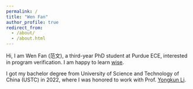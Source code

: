 ```yaml
---
permalink: /
title: "Wen Fan"
author_profile: true
redirect_from: 
  - /about/
  - /about.html
---
```


Hi, I am Wen Fan (范文), a third-year PhD student at Purdue ECE, interested in program verification. I am happy to learn [wise](https://jennalwise.github.io/).

I got my bachelor degree from University of Science and Technology of China (USTC) in 2022, where I was honored to work with Prof. [Yongkun Li](http://staff.ustc.edu.cn/~ykli/).